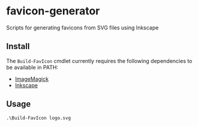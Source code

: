# favicon-generator
Scripts for generating favicons from SVG files using Inkscape

## Install

The `Build-FavIcon` cmdlet currently requires the following dependencies to be available in PATH:
  * [ImageMagick](https://imagemagick.org/)
  * [Inkscape](https://inkscape.org/)

## Usage

```ps
.\Build-FavIcon logo.svg
```